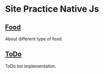 # Site Practice Native Js

## [Food](https://charleswein.github.io/javascript_practice/Food/)
About different type of food.
## [ToDo](https://charleswein.github.io/javascript_practice/todo/)
ToDo list implementation.

